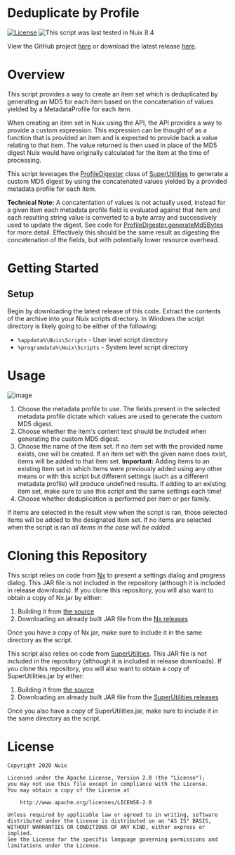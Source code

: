 Deduplicate by Profile
======================

[![License](https://img.shields.io/badge/License-Apache%202.0-blue.svg)](http://www.apache.org/licenses/LICENSE-2.0) ![This script was last tested in Nuix 8.4](https://img.shields.io/badge/Script%20Tested%20in%20Nuix-8.4-green.svg)

View the GitHub project [here](https://github.com/Nuix/Deduplicate-By-Profile) or download the latest release [here](https://github.com/Nuix/Deduplicate-By-Profile/releases).

# Overview

This script provides a way to create an item set which is deduplicated by generating an MD5 for each item based on the concatenation of values yielded by a MetadataProfile for each item.

When creating an item set in Nuix using the API, the API provides a way to provide a custom expression.  This expression can be thought of as a function that is provided an item and is expected to provide back a value relating to that item.  The value returned is then used in place of the MD5 digest Nuix would have originally calculated for the item at the time of processing.

This script leverages the [ProfileDigester](https://nuix.github.io/SuperUtilities/com/nuix/superutilities/misc/ProfileDigester.html) class of [SuperUtilities](https://github.com/Nuix/SuperUtilities) to generate a custom MD5 digest by using the concatenated values yielded by a provided metadata profile for each item.

**Technical Note:** A concatentation of values is not actually used, instead for a given item each metadata profile field is evaluated against that item and each resulting string value is converted to a byte array and successively used to update the digest.  See code for [ProfileDigester.generateMd5Bytes](https://github.com/Nuix/SuperUtilities/blob/master/Java/src/main/java/com/nuix/superutilities/misc/ProfileDigester.java#L196) for more detail.  Effectively this should be the same result as digesting the concatenation of the fields, but with potentially lower resource overhead.

# Getting Started

## Setup

Begin by downloading the latest release of this code.  Extract the contents of the archive into your Nuix scripts directory.  In Windows the script directory is likely going to be either of the following:

- `%appdata%\Nuix\Scripts` - User level script directory
- `%programdata%\Nuix\Scripts` - System level script directory

# Usage

![image](https://user-images.githubusercontent.com/11775738/63889058-13bd6480-c995-11e9-9b7d-bf20b532bcf7.png)

1. Choose the metadata profile to use.  The fields present in the selected metadata profile dictate which values are used to generate the custom MD5 digest.
2. Choose whether the item's content text should be included when generating the custom MD5 digest.
3. Choose the name of the item set.  If no item set with the provided name exists, one will be created.  If an item set with the given name does exist, items will be added to that item set.  **Important:** Adding items to an existing item set in which items were previously added using any other means or with this script but different settings (such as a different metadata profile) will produce undefined results.  If adding to an existing item set, make sure to use this script and the same settings each time!
4. Choose whether deduplication is performed per item or per family.

If items are selected in the result view when the script is ran, those selected items will be added to the designated item set.  If no items are selected when the script is ran *all items in the case will be added*.

# Cloning this Repository

This script relies on code from [Nx](https://github.com/Nuix/Nx) to present a settings dialog and progress dialog.  This JAR file is not included in the repository (although it is included in release downloads).  If you clone this repository, you will also want to obtain a copy of Nx.jar by either:
1. Building it from [the source](https://github.com/Nuix/Nx)
2. Downloading an already built JAR file from the [Nx releases](https://github.com/Nuix/Nx/releases)

Once you have a copy of Nx.jar, make sure to include it in the same directory as the script.

This script also relies on code from [SuperUtilities](https://github.com/Nuix/SuperUtilities).  This JAR file is not included in the repository (although it is included in release downloads).  If you clone this repository, you will also want to obtain a copy of SuperUtilities.jar by either:
1. Building it from [the source](https://github.com/Nuix/SuperUtilities)
2. Downloading an already built JAR file from the [SuperUtilities releases](https://github.com/Nuix/SuperUtilities/releases)

Once you also have a copy of SuperUtilities.jar, make sure to include it in the same directory as the script.

# License

```
Copyright 2020 Nuix

Licensed under the Apache License, Version 2.0 (the "License");
you may not use this file except in compliance with the License.
You may obtain a copy of the License at

    http://www.apache.org/licenses/LICENSE-2.0

Unless required by applicable law or agreed to in writing, software
distributed under the License is distributed on an "AS IS" BASIS,
WITHOUT WARRANTIES OR CONDITIONS OF ANY KIND, either express or implied.
See the License for the specific language governing permissions and
limitations under the License.
```
